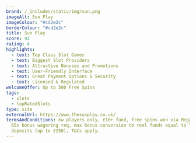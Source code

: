 ```yaml
---
brand: /_includes/static/img/sun.png
imageAlt: Sun Play
imageColour: "#cd2e2c"
borderColour: "#cd2e2c"
title: Sun Play
score: 92
rating: 4
highlights:
  - text: Top Class Slot Games
  - text: Biggest Slot Providers
  - text: Attractive Bonuses and Promotions
  - text: User-Friendly Interface
  - text: Great Payment Options & Security
  - text: Licensed & Regulated
welcomeOffer: Up to 500 Free Spins
tags:
  - slots
  - topRatedSlots
type: site
externalUrl: https://www.thesunplay.co.uk/
termsAndConditions: ew players only, £10+ fund, free spins won via Mega Reel,
  65x bonus wagering req, max bonus conversion to real funds equal to lifetime
  deposits (up to £250), T&Cs apply.
---
```

